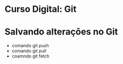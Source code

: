 # Curso Digital: Git


# Salvando alterações no Git
* comando git push
* comando git pull
* coamndo git fetch
